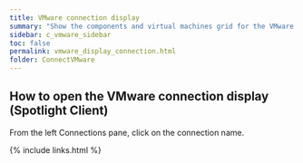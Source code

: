 ```yaml
---
title: VMware connection display
summary: "Show the components and virtual machines grid for the VMware connection."
sidebar: c_vmware_sidebar
toc: false
permalink: vmware_display_connection.html
folder: ConnectVMware
---
```



## How to open the VMware connection display (Spotlight Client)

From the left Connections pane, click on the connection name.

{% include links.html %}
